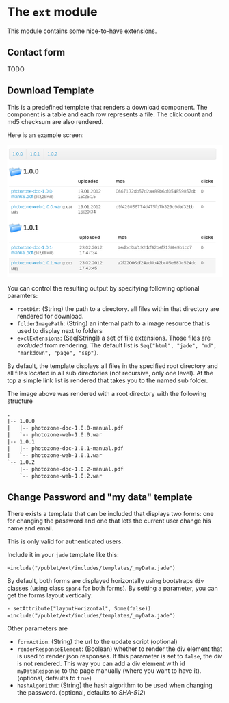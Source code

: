 # The `ext` module

This module contains some nice-to-have extensions.

## Contact form

TODO

## Download Template

This is a predefined template that renders a download component. The component
is a table and each row represents a file. The click count and md5 checksum are
also rendered.

Here is an example screen:

![download table example](downloadTemplate.png)

You can control the resulting output by specifying following optional paramters:

* `rootDir`: (String) the path to a directory. all files within that directory are rendered for download.
* `folderImagePath`: (String) an internal path to a image resource that is used to display next to folders
* `exclExtensions`: (Seq[String]) a set of file extensions. Those files are _excluded_ from rendering. The
   default list is `Seq("html", "jade", "md", "markdown", "page", "ssp")`.

By default, the template displays all files in the specified root directory and all files
located in all sub directories (not recursive, only one level). At the top a simple link list
is rendered that takes you to the named sub folder.

The image above was rendered with a root directory with the following structure

    .
    |-- 1.0.0
    |   |-- photozone-doc-1.0.0-manual.pdf
    |   `-- photozone-web-1.0.0.war
    |-- 1.0.1
    |   |-- photozone-doc-1.0.1-manual.pdf
    |   `-- photozone-web-1.0.1.war
    `-- 1.0.2
        |-- photozone-doc-1.0.2-manual.pdf
        `-- photozone-web-1.0.2.war


## Change Password and "my data" template

There exists a template that can be included that displays two forms: one for
changing the password and one that lets the current user change his name and
email.

This is only valid for authenticated users.

Include it in your `jade` template like this:

    =include("/publet/ext/includes/templates/_myData.jade")

By default, both forms are displayed horizontally using bootstraps `div`
classes (using class `span4` for both forms). By setting a parameter, you
can get the forms layout vertically:

    - setAttribute("layoutHorizontal", Some(false))
    =include("/publet/ext/includes/templates/_myData.jade")

Other parameters are

* `formAction`: (String) the url to the update script (optional)
* `renderResponseElement`: (Boolean) whether to render the div element that is used
  to render json responses. If this parameter is set to `false`, the div is not rendered.
  This way you can add a div element with id `myDataResponse` to the page manually (where
  you want to have it). (optional, defaults to `true`)
* `hashAlgorithm`: (String) the hash algorithm to be used when changing the password.
  (optional, defaults to _SHA-512_)
